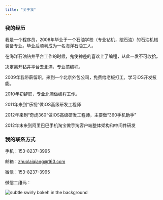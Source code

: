 ```yaml
---
title: "关于我"
---
```


### 我的经历

我是一个程序员，2008年毕业于一个石油学校（专业钻机，挖石油）的石油机械装备专业。毕业后顺利成为一名海洋石油工人。

在海洋石油钻井平台工作的时候，鬼使神差的喜欢上了编程，从此一发不可收拾。

决定离开钻井平台去北漂，专业搞编程。

2009年我带薪留职，来到一个北京外包公司，免费给老板打工，学习iOS开发技能。

2010年初辞职，专业北漂做编程工作。

2011年来到“乐视”做iOS高级研发工程师

2012年来到“奇虎360”做iOS高级研发工程师，主要做“360手机助手”

2012年末来到阿里巴巴手机淘宝做手淘客户端整体架构和中间件研发

### 我的联系方式

手机：153-8237-3995

邮箱：zhuolaiqiang@163.com

微信：153-8237-3995

微信二维码：

![subtle swirly bokeh in the background](https://zhuolaiqiang.github.io/img/weixin.png)

